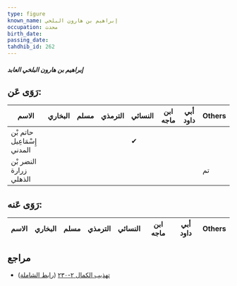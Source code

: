 ```yaml
---
type: figure
known_name: إبراهيم بن هارون البلخي
occupation: محدث
birth_date:
passing_date:
tahdhib_id: 262
---
```

##### إبراهيم بن هارون البلخي العابد

## رَوَى عَن:
| الاسم                       | البخاري | مسلم | الترمذي | النسائي | ابن ماجه | أبي داود | Others |
| --------------------------- | ------- | ---- | ------- | ------- | -------- | -------- | ------ |
| حاتم بْن إِسْمَاعِيل المدني |         |      |         | ✔       |          |          |        |
| النضر بْن زرارة الذهلي      |         |      |         |         |          |          | تم     |
## رَوَى عَنه:
| الاسم | البخاري | مسلم | الترمذي | النسائي | ابن ماجه | أبي داود | Others |
| ----- | ------- | ---- | ------- | ------- | -------- | -------- | ------ |
## مراجع
- [تهذيب الكمال ٢-٢٣٠](obsidian://open?vault=Tahdhib-al-Kamal&file=Figures/٢٦٢-إبراهيم%20بن%20هارون%20البلخي%20العابد) ([رابط الشاملة](https://shamela.ws/book/3722/711))